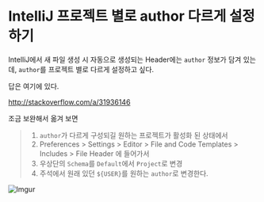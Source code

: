 # IntelliJ 프로젝트 별로 author 다르게 설정하기

IntelliJ에서 새 파일 생성 시 자동으로 생성되는 Header에는 `author` 정보가 담겨 있는데, `author`를 프로젝트 별로 다르게 설정하고 싶다.

답은 여기에 있다.

http://stackoverflow.com/a/31936146

조금 보완해서 옮겨 보면

>1. `author`가 다르게 구성되길 원하는 프로젝트가 활성화 된 상태에서
>1. Preferences > Settings > Editor > File and Code Templates > Includes > File Header 에 들어가서
>1. 우상단의 `Schema`를 `Default`에서 `Project`로 변경
>1. 주석에서 원래 있던 `${USER}`를 원하는 `author`로 변경한다.

![Imgur](http://i.imgur.com/QZRwRvq.png)
